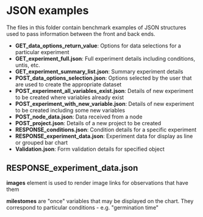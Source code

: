 # JSON examples

The files in this folder contain benchmark examples of JSON structures used to pass information between the front and back ends.

* **GET_data_options_return_value**: Options for data selections for a particular experiment
* **GET_experiment_full.json**: Full experiment details including conditions, untis, etc.
* **GET_experiment_summary_list.json**: Summary experiment details
* **POST_data_options_selection.json**: Options selected by the user that are used to create the appropriate dataset
* **POST_experiment_all_variables_exist.json**: Details of new experiment to be created where variables already exist
* **POST_experiment_with_new_variable.json**: Details of new experiment to be created including some new variables
* **POST_node_data.json**: Data received from a node
* **POST_project.json**: Details of a new project to be created
* **RESPONSE_conditions.json**: Condition details for a specific experiment
* **RESPONSE_experiment_data.json**: Experiment data for display as line or grouped bar chart
* **Validation.json**: Form validation details for specified object



## RESPONSE_experiment_data.json

**images** element is used to render image links for observations that have them

**milestomes** are "once" variables that may be displayed on the chart. They correspond to particular conditions - e.g. "germination time"
